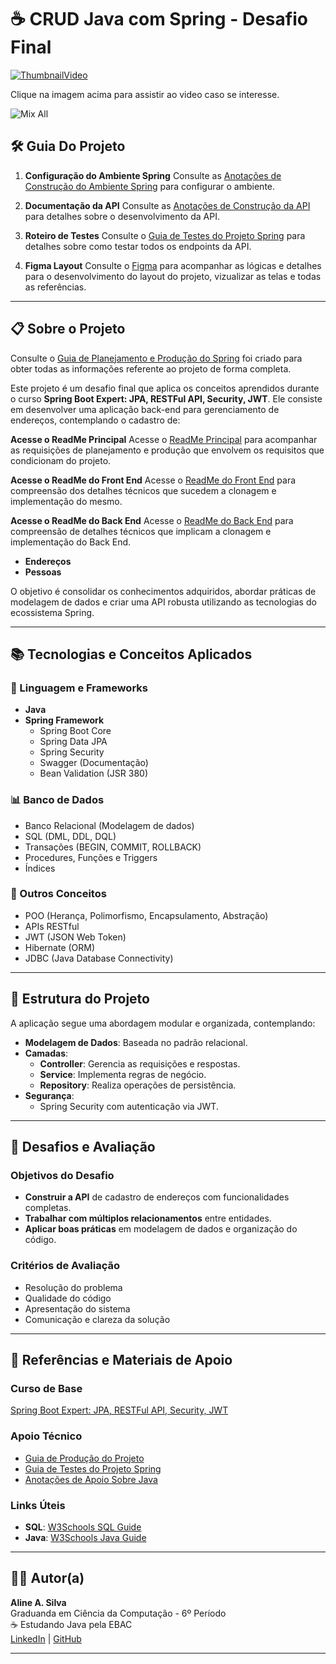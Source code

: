 # ☕ CRUD Java com Spring - Desafio Final

[![ThumbnailVideo](https://github.com/user-attachments/assets/c347fc26-a38b-45ba-92bc-c0fb6e0c559a)](https://youtu.be/ewg-YlAz2FQ?si=LIQaH2J967R4bU6b)

Clique na imagem acima para assistir ao video caso se interesse.

![Mix All](https://github.com/user-attachments/assets/97ff1fe3-d1f5-4f56-969a-f627de47a81f)

## 🛠️ Guia Do Projeto

1. **Configuração do Ambiente Spring**
   Consulte as [Anotações de Construção do Ambiente Spring](https://www.notion.so/Anota-es-de-Constru-o-do-Ambiente-Spring-1459f9faccaa814ba5a1de81077ca5c0?pvs=21) para configurar o ambiente.

2. **Documentação da API**
   Consulte as [Anotações de Construção da API](https://www.notion.so/Anota-es-de-Constru-o-da-API-1459f9faccaa8040a5d5c6ab20d1eaaa?pvs=21) para detalhes sobre o desenvolvimento da API.

3. **Roteiro de Testes**
    Consulte o [Guia de Testes do Projeto Spring](https://www.notion.so/Guia-de-Testes-do-Projeto-Spring-1459f9faccaa8091849cede6983d80b2?pvs=4) para detalhes sobre como testar todos os endpoints da API.

4. **Figma Layout**
  Consulte o [Figma](https://www.figma.com/design/qyyP7NAxYQ74uK41qh5LK9/GerenciadorApp?node-id=21-2804&t=nAeJJDPrkRKrucpz-1) para acompanhar as lógicas e detalhes para o desenvolvimento do layout do projeto, vizualizar as telas e todas as referências.

---

## 📋 Sobre o Projeto

Consulte o [Guia de Planejamento e Produção do Spring](https://www.notion.so/Guia-de-Planejamento-Projeto-Spring-1429f9faccaa80659012d27096b42499) foi criado para obter todas as informações referente ao projeto de forma completa.

Este projeto é um desafio final que aplica os conceitos aprendidos durante o curso **Spring Boot Expert: JPA, RESTFul API, Security, JWT**. Ele consiste em desenvolver uma aplicação back-end para gerenciamento de endereços, contemplando o cadastro de:

**Acesse o ReadMe Principal**
Acesse o [ReadMe Principal](https://github.com/AlineSilv/GerenciadorCheckIn/blob/main/README.md) para acompanhar as requisições de planejamento e produção que envolvem os requisitos que condicionam do projeto.

 **Acesse o ReadMe do Front End**
   Acesse o [ReadMe do Front End](https://github.com/AlineSilv/GerenciadorCheckIn/blob/main/front/README.md) para compreensão dos detalhes técnicos que sucedem a clonagem e implementação do mesmo.

 **Acesse o ReadMe do Back End**
   Acesse o [ReadMe do Back End](https://github.com/AlineSilv/GerenciadorCheckIn/blob/main/crud/README.md) para compreensão de detalhes técnicos que implicam a clonagem e implementação do Back End.

- **Endereços**
- **Pessoas**

O objetivo é consolidar os conhecimentos adquiridos, abordar práticas de modelagem de dados e criar uma API robusta utilizando as tecnologias do ecossistema Spring.

---

## 📚 Tecnologias e Conceitos Aplicados

### 🔑 Linguagem e Frameworks
- **Java**
- **Spring Framework**
  - Spring Boot Core
  - Spring Data JPA
  - Spring Security
  - Swagger (Documentação)
  - Bean Validation (JSR 380)
  
### 📊 Banco de Dados
- Banco Relacional (Modelagem de dados)
- SQL (DML, DDL, DQL)
- Transações (BEGIN, COMMIT, ROLLBACK)
- Procedures, Funções e Triggers
- Índices

### 📌 Outros Conceitos
- POO (Herança, Polimorfismo, Encapsulamento, Abstração)
- APIs RESTful
- JWT (JSON Web Token)
- Hibernate (ORM)
- JDBC (Java Database Connectivity)

---

## 📂 Estrutura do Projeto

A aplicação segue uma abordagem modular e organizada, contemplando:
- **Modelagem de Dados**: Baseada no padrão relacional.
- **Camadas**:
  - **Controller**: Gerencia as requisições e respostas.
  - **Service**: Implementa regras de negócio.
  - **Repository**: Realiza operações de persistência.
- **Segurança**:
  - Spring Security com autenticação via JWT.

---

## 🎯 Desafios e Avaliação

### Objetivos do Desafio
- **Construir a API** de cadastro de endereços com funcionalidades completas.
- **Trabalhar com múltiplos relacionamentos** entre entidades.
- **Aplicar boas práticas** em modelagem de dados e organização do código.

### Critérios de Avaliação
- Resolução do problema
- Qualidade do código
- Apresentação do sistema
- Comunicação e clareza da solução

---

## 📄 Referências e Materiais de Apoio

### Curso de Base
[Spring Boot Expert: JPA, RESTFul API, Security, JWT](https://www.udemy.com/course/spring-boot-expert/learn/lecture/17801164)

### Apoio Técnico
- [Guia de Produção do Projeto](https://www.notion.so/Guia-de-Produ-o-do-Projeto-1429f9faccaa805a9549d6414ea4b731?pvs=21)
- [Guia de Testes do Projeto Spring](https://www.notion.so/Guia-de-Testes-do-Projeto-Spring-1459f9faccaa8091849cede6983d80b2?pvs=21)
- [Anotações de Apoio Sobre Java](https://www.notion.so/Anota-es-de-Apoio-Sobre-Java-1429f9faccaa80a8b944ec8eac19f764?pvs=21)

### Links Úteis
- **SQL**: [W3Schools SQL Guide](https://www.w3schools.com/sql/default.asp)
- **Java**: [W3Schools Java Guide](https://www.w3schools.com/java/default.asp)

---

## 👩‍💻 Autor(a)

**Aline A. Silva**  
Graduanda em Ciência da Computação - 6º Período  
☕ Estudando Java pela EBAC  
[LinkedIn](http://www.linkedin.com/in/alinealv-silv) | [GitHub](https://github.com/AlineSilv)

---
